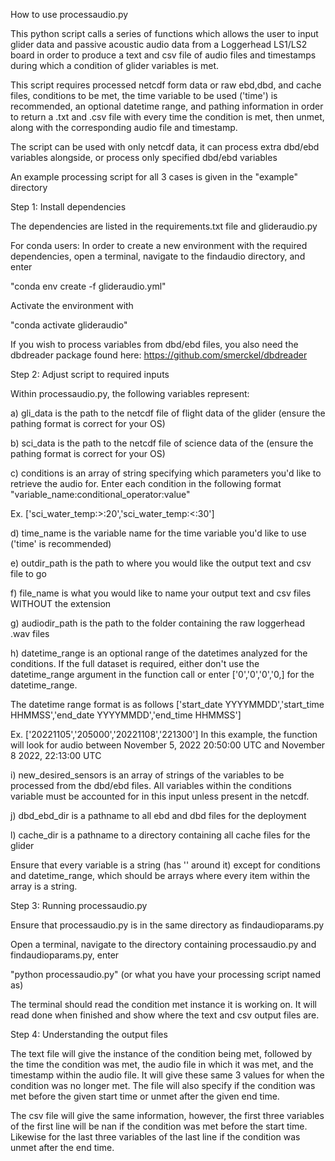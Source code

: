 How to use processaudio.py

This python script calls a series of functions which allows the user to input glider data and passive acoustic audio data from a Loggerhead LS1/LS2 board in order to produce a text and csv file of audio files and timestamps during which a condition of glider variables is met.

This script requires processed netcdf form data or raw ebd,dbd, and cache files, conditions to be met, the time variable to be used ('time') is recommended,
an optional datetime range, and pathing information in order to return a .txt and .csv file with every time the condition is met, 
then unmet, along with the corresponding audio file and timestamp.

The script can be used with only netcdf data, it can process extra dbd/ebd variables alongside, or process only specified dbd/ebd variables

An example processing script for all 3 cases is given in the "example" directory

Step 1:
Install dependencies

The dependencies are listed in the requirements.txt file and glideraudio.py

For conda users:
In order to create a new environment with the required dependencies, open a terminal, navigate to the findaudio directory, and enter

"conda env create -f glideraudio.yml"

Activate the environment with

"conda activate glideraudio"

If you wish to process variables from dbd/ebd files, you also need the dbdreader package found here: https://github.com/smerckel/dbdreader


Step 2:
Adjust script to required inputs

Within processaudio.py, the following variables represent:

a) gli_data is the path to the netcdf file of flight data of the glider (ensure the pathing format is correct for your OS)

b) sci_data is the path to the netcdf file of science data of the (ensure the pathing format is correct for your OS)

c) conditions is an array of string specifying which parameters you'd like to retrieve the audio for. Enter each condition in the
following format "variable_name:conditional_operator:value"

Ex. ['sci_water_temp:>:20','sci_water_temp:<:30']

d) time_name is the variable name for the time variable you'd like to use ('time' is recommended)

e) outdir_path is the path to where you would like the output text and csv file to go 

f) file_name is what you would like to name your output text and csv files WITHOUT the extension

g) audiodir_path is the path to the folder containing the raw loggerhead .wav files

h) datetime_range is an optional range of the datetimes analyzed for the conditions. If the full dataset is required, either
don't use the datetime_range argument in the function call or enter ['0','0','0','0,] for the datetime_range.

The datetime range format is as follows ['start_date YYYYMMDD','start_time HHMMSS','end_date YYYYMMDD','end_time HHMMSS']

Ex. ['20221105','205000','20221108','221300'] In this example, the function will look for audio between November 5, 2022 20:50:00 UTC
and November 8 2022, 22:13:00 UTC

i) new_desired_sensors is an array of strings of the variables to be processed from the dbd/ebd files. All variables within the conditions variable must be 
accounted for in this input unless present in the netcdf.

j) dbd_ebd_dir is a pathname to all ebd and dbd files for the deployment

l) cache_dir is a pathname to a directory containing all cache files for the glider

Ensure that every variable is a string (has '' around it) except for conditions and datetime_range, which should be
arrays where every item within the array is a string.


Step 3:
Running processaudio.py

Ensure that processaudio.py is in the same directory as findaudioparams.py

Open a terminal, navigate to the directory containing processaudio.py and findaudioparams.py, enter

"python processaudio.py" (or what you have your processing script named as)

The terminal should read the condition met instance it is working on. It will read done when finished and show where the text and csv
output files are. 


Step 4:
Understanding the output files

The text file will give the instance of the condition being met, followed by the time the condition was met,
the audio file in which it was met, and the timestamp within the audio file. It will give these same 3 values 
for when the condition was no longer met. The file will also specify if the condition was met before the given start time or unmet after the given end time.

The csv file will give the same information, however, the first three variables of the first line will be nan if the condition 
was met before the start time. Likewise for the last three variables of the last line if the condition was unmet after the end time.
